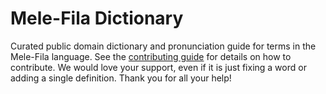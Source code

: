 
# Mele-Fila Dictionary

Curated public domain dictionary and pronunciation guide for terms in the Mele-Fila language. See the [contributing guide](https://github.com/drumworkteam/term/blob/make/.github/contributing.md) for details on how to contribute. We would love your support, even if it is just fixing a word or adding a single definition. Thank you for all your help!